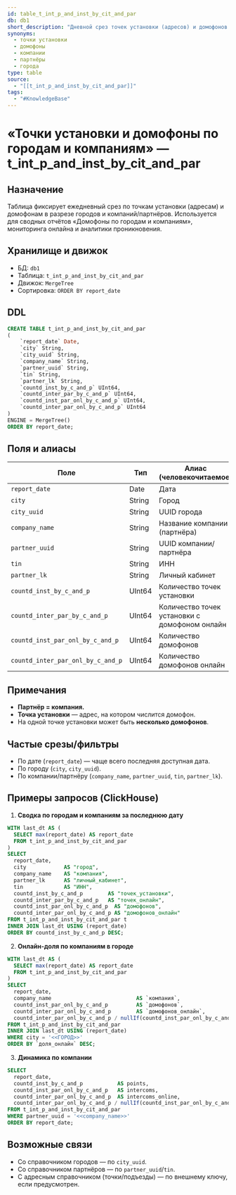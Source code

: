 ```yaml
---
id: table_t_int_p_and_inst_by_cit_and_par
db: db1
short_description: "Дневной срез точек установки (адресов) и домофонов по городам и компаниям/партнёрам: всего и онлайн."
synonyms:
  - точки установки
  - домофоны
  - компании
  - партнёры
  - города
type: table
source:
  - "[[t_int_p_and_inst_by_cit_and_par]]"
tags:
  - "#KnowledgeBase"
---
```


# «Точки установки и домофоны по городам и компаниям» — t_int_p_and_inst_by_cit_and_par

## Назначение
Таблица фиксирует ежедневный срез по точкам установки (адресам) и домофонам в разрезе городов и компаний/партнёров. Используется для сводных отчётов «Домофоны по городам и компаниям», мониторинга онлайна и аналитики проникновения.

## Хранилище и движок
- БД: `db1`
- Таблица: `t_int_p_and_inst_by_cit_and_par`
- Движок: `MergeTree`
- Сортировка: `ORDER BY report_date`

## DDL
```sql
CREATE TABLE t_int_p_and_inst_by_cit_and_par
(
    `report_date` Date,
    `city` String,
    `city_uuid` String,
    `company_name` String,
    `partner_uuid` String,
    `tin` String,
    `partner_lk` String,
    `countd_inst_by_c_and_p` UInt64,
    `countd_inter_par_by_c_and_p` UInt64,
    `countd_inst_par_onl_by_c_and_p` UInt64,
    `countd_inter_par_onl_by_c_and_p` UInt64
)
ENGINE = MergeTree()
ORDER BY report_date;
```

## Поля и алиасы
| Поле                                   | Тип    | Алиас (человекочитаемое)                                  |
|----------------------------------------|--------|-----------------------------------------------------------|
| `report_date`                          | Date   | Дата                                                      |
| `city`                                 | String | Город                                                     |
| `city_uuid`                            | String | UUID города                                               |
| `company_name`                         | String | Название компании (партнёра)                              |
| `partner_uuid`                         | String | UUID компании/партнёра                                    |
| `tin`                                  | String | ИНН                                                       |
| `partner_lk`                           | String | Личный кабинет                                            |
| `countd_inst_by_c_and_p`               | UInt64 | Количество точек установки                                |
| `countd_inter_par_by_c_and_p`          | UInt64 | Количество точек установки с домофоном онлайн             |
| `countd_inst_par_onl_by_c_and_p`       | UInt64 | Количество домофонов                                      |
| `countd_inter_par_onl_by_c_and_p`      | UInt64 | Количество домофонов онлайн                               |

## Примечания
- **Партнёр = компания.**
- **Точка установки** — адрес, на котором числится домофон.
- На одной точке установки может быть **несколько домофонов**.

## Частые срезы/фильтры
- По дате (`report_date`) — чаще всего последняя доступная дата.
- По городу (`city`, `city_uuid`).
- По компании/партнёру (`company_name`, `partner_uuid`, `tin`, `partner_lk`).

## Примеры запросов (ClickHouse)

1) **Сводка по городам и компаниям за последнюю дату**
```sql
WITH last_dt AS (
  SELECT max(report_date) AS report_date
  FROM t_int_p_and_inst_by_cit_and_par
)
SELECT
  report_date,
  city            AS "город",
  company_name    AS "компания",
  partner_lk      AS "личный_кабинет",
  tin             AS "ИНН",
  countd_inst_by_c_and_p        AS "точек_установки",
  countd_inter_par_by_c_and_p   AS "точек_онлайн",
  countd_inst_par_onl_by_c_and_p  AS "домофонов",
  countd_inter_par_onl_by_c_and_p AS "домофонов_онлайн"
FROM t_int_p_and_inst_by_cit_and_par t
INNER JOIN last_dt USING (report_date)
ORDER BY countd_inst_by_c_and_p DESC;
```

2) **Онлайн-доля по компаниям в городе**
```sql
WITH last_dt AS (
  SELECT max(report_date) AS report_date
  FROM t_int_p_and_inst_by_cit_and_par
)
SELECT
  report_date,
  company_name                           AS `компания`,
  countd_inst_par_onl_by_c_and_p         AS `домофонов`,
  countd_inter_par_onl_by_c_and_p        AS `домофонов_онлайн`,
  countd_inter_par_onl_by_c_and_p / nullIf(countd_inst_par_onl_by_c_and_p, 0) AS `доля_онлайн`
FROM t_int_p_and_inst_by_cit_and_par
INNER JOIN last_dt USING (report_date)
WHERE city = '<<ГОРОД>>'
ORDER BY `доля_онлайн` DESC;
```

3) **Динамика по компании**
```sql
SELECT
  report_date,
  countd_inst_by_c_and_p           AS points,
  countd_inst_par_onl_by_c_and_p   AS intercoms,
  countd_inter_par_onl_by_c_and_p  AS intercoms_online,
  countd_inter_par_onl_by_c_and_p / nullIf(countd_inst_par_onl_by_c_and_p, 0) AS online_rate
FROM t_int_p_and_inst_by_cit_and_par
WHERE partner_uuid = '<<company_name>>'
ORDER BY report_date;
```

## Возможные связи
- Со справочником городов — по `city_uuid`.
- Со справочником партнёров — по `partner_uuid`/`tin`.
- С адресным справочником (точки/подъезды) — по внешнему ключу, если предусмотрен.
